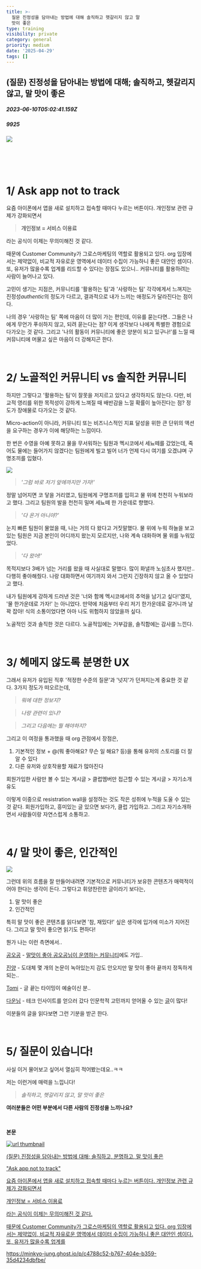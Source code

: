 ```yaml
---
title: >-
  질문 진정성을 담아내는 방법에 대해 솔직하고 헷갈리지 않고 말
  맛이 좋은
type: training
visibility: private
category: general
priority: medium
date: '2025-04-29'
tags: []
---
```

## (질문) 진정성을 담아내는 방법에 대해; 솔직하고, 헷갈리지 않고, 말 맛이 좋은
##### 2023-06-10T05:02:41.159Z
##### 9925

<p><img src="https://media.disquiet.io/images/makerlog/c058dc07cc4b3eb8f9730222c6629560b122000d3298c9b24a9e869522fc3a11"></p><h1><br></h1><h1>1/ Ask app not to track</h1><p>요즘 아이폰에서 앱을 새로 설치하고 접속할 때마다 누르는 버튼이다. 개인정보 관련 규제가 강화되면서</p><blockquote><strong>개인정보 = 서비스 이용료</strong></blockquote><p>라는 공식이 이제는 무의미해진 것 같다.</p><p>때문에 Customer Community가 그로스마케팅의 역할로 활용되고 있다. org 입장에서는 제약없이, 비교적 자유로운 영역에서 데이터 수집이 가능하니 좋은 대안인 셈이다. 또, 유저가 많을수록 업계를 리드할 수 있다는 장점도 있으니.. 커뮤니티를 활용하려는 사람이 늘어나고 있다.</p><p>고민이 생기는 지점은, 커뮤니티를 '활용하는 팀'과 '사랑하는 팀' 각각에게서 느껴지는 진정성<em>authentic</em>의 정도가 다르고, 결과적으로 내가 느끼는 애정도가 달라진다는 점이다.</p><p>나의 경우 '사랑하는 팀' 쪽에 마음이 더 많이 가는 편인데, 이유를 묻는다면.. 그들은 나에게 무언가 푸쉬하지 않고, 되려 묻는다는 점? 이게 생각보다 나에게 특별한 경험으로 다가오는 것 같다. 그리고 '나의 활동이 커뮤니티에 좋은 양분이 되고 있구나!'를 느낄 때 커뮤니티에 머물고 싶은 마음이 더 강해지곤 한다.</p><p><br></p><h1>2/ 노골적인 커뮤니티 vs 솔직한 커뮤니티</h1><p>하지만 그렇다고 '활용하는 팀'이 잘못을 저지르고 있다고 생각하지도 않는다. 다만, 비교적 영리를 위한 목적성이 강하게 느껴질 때 배반감을 느낄 확률이 높아진다는 점? 정도가 장애물로 다가오는 것 같다.</p><p>Micro-action이 아니라, 커뮤니티 또는 비즈니스적인 지표 달성을 위한 큰 단위의 액션을 요구하는 경우가 이에 해당하는 느낌이다.</p><p>한 번은 수영을 아예 못하고 물을 무서워하는 팀원과 멕시코에서 세뇨떼를 갔었는데, 죽어도 물에는 들어가지 않겠다는 팀원에게 빌고 빌어 너가 언제 다시 여기를 오겠냐며 구명조끼를 입혔다.</p><p><img src="https://media.disquiet.io/images/makerlog/e76bbd082386194a7ef0608a9a49aecdba88d5f5f4066900f49ea1d012fad956"></p><blockquote><em>'그럼 바로 저기 앞에까지만 가자!'</em></blockquote><p>정말 넘어지면 코 닿을 거리였고, 팀원에게 구명조끼를 입히고 물 위에 천천히 누워보라고 했다. 그리고 팀원의 발을 천천히 밀며 세뇨떼 한 가운데로 향했다.</p><blockquote><em>'다 온거 아니야?'</em></blockquote><p>눈치 빠른 팀원이 물었을 때, 나는 거의 다 왔다고 거짓말했다. 물 위에 누워 하늘을 보고 있는 팀원은 지금 본인이 어디까지 왔는지 모르지만, 나와 계속 대화하며 물 위를 누워있었다.</p><blockquote><em>'다 왔어!'</em></blockquote><p>목적지보다 3배가 넘는 거리를 왔을 때 사실대로 말했다. 많이 화낼까 노심초사 했지만.. 다행히 좋아해줬다. 나랑 대화하면서 여기까지 와서 그런지 긴장하지 않고 올 수 있었다고 했다.</p><p>내가 팀원에게 강하게 드러낸 것은 '너와 함께 멕시코에서의 추억을 남기고 싶다!'였지, '물 한가운데로 가자!' 는 아니었다. 만약에 처음부터 우리 저기 한가운데로 갈거니까 날 꽉 잡아! 식의 소통이었다면 아마 나도 위험하지 않았을까 싶다.</p><p>노골적인 것과 솔직한 것은 다르다. 노골적임에는 거부감을, 솔직함에는 감사를 느낀다.</p><p><br></p><h1>3/ 헤메지 않도록 분명한 UX</h1><p>그래서 유저가 유입된 직후 '적정한 수준의 질문'과 '넛지'가 던져지는게 중요한 것 같다.&nbsp;3가지 정도가 떠오르는데,</p><blockquote><em>뭐에 대한 정보지?</em></blockquote><blockquote><em>나랑 관련이 있나?</em></blockquote><blockquote><em>그리고 다음에는 뭘 해야하지?</em></blockquote><p>그리고 이 여정을 통과했을 때 org 관점에서 장점은,</p><ol><li>기본적인 정보 + @(뭐 좋아해요? 무슨 일 해요? 등)을 통해 유저의 스토리를 더 잘 알 수 있다</li><li>다른 유저와 상호작용할 재료가 많아진다</li></ol><p>회원가입한 사람만 볼 수 있는 게시글 &gt; 클럽멤버만 접근할 수 있는 게시글 &gt; 자기소개 유도</p><p>이렇게 이중으로 resistration wall을 설정하는 것도 작은 성취에 누적을 도울 수 있는 것 같다. 회원가입하고, 흥미있는 글 있으면 보다가, 클럽 가입하고. 그리고 자기소개하면서 사람들이랑 자연스럽게 소통하고.</p><p><br></p><h1>4/ 말 맛이 좋은, 인간적인</h1><p><img src="https://media.disquiet.io/images/makerlog/ec409e933d6b1bee5b2c52f35a8f624ec782836bafbb2d7086e651a3f3db03c9"></p><p>그런데 위의 흐름을 잘 만들어내려면 기본적으로 커뮤니티가 보유한 콘텐츠가 매력적이어야 한다는 생각이 든다. 그렇다고 휘양찬란한 글이라기 보다는,</p><ol><li>말 맛이 좋은</li><li>인간적인</li></ol><p>특히 말 맛이 좋은 콘텐츠를 읽다보면 '참, 재밌다!' 싶은 생각에 입가에 미소가 지어진다. 그리고 말 맛이 좋으면 읽기도 편하다!</p><p>뭔가 나는 이런 측면에서..</p><p><a href="https://insighter050.substack.com/" rel="noopener noreferrer" target="_blank">공오공</a>&nbsp;-&nbsp;<a href="https://disquiet.io/@insighter050/makerlog/8453" rel="noopener noreferrer" target="_blank">말맛이 좋아 공오공님이 운영하는 커뮤니티</a>에도 가입..</p><p><a href="https://expnews.substack.com/" rel="noopener noreferrer" target="_blank">진양</a>&nbsp;- 도대체 몇 개의 논문이 녹아있는지 감도 안오지만 말 맛이 좋아 끝까지 정독하게 되는..</p><p><a href="https://disquiet.io/@kojang79/makerlog/9386" rel="noopener noreferrer" target="_blank">Tomi</a>&nbsp;- 글 끝는 타이밍이 예술이신 분..</p><p><a href="https://disquiet.io/@daun" rel="noopener noreferrer" target="_blank">다운님</a>&nbsp;-&nbsp;테크 인사이트를 얻으러 갔다 인문학적 고민까지 얻어올 수 있는&nbsp;<a href="https://disquiet.io/@daun/makerlog/9921" rel="noopener noreferrer" target="_blank">글</a>이 많다!</p><p>이분들의 글을 읽다보면 그런 기분을 받곤 한다.</p><p><br></p><h1>5/ 질문이 있습니다!</h1><p>사실 이거 물어보고 싶어서 열심히 적어봤는데요..ㅋㅋ</p><p>저는 이런거에 매력을 느낍니다!</p><blockquote><em>솔직하고, 헷갈리지 않고, 말 맛이 좋은</em></blockquote><p><strong>여러분들은 어떤 부분에서 다른 사람의 진정성을 느끼나요?</strong></p><p><br></p><p><strong>본문</strong></p><div class="bookmark" contenteditable="false" data="{&quot;metadata&quot;:{&quot;title&quot;:&quot;(질문) 진정성을 담아내는 방법에 대해; 솔직하고, 분명하고, 말 맛이 좋은&quot;,&quot;description&quot;:&quot;\&quot;Ask app not to track\&quot;\n\n요즘 아이폰에서 앱을 새로 설치하고 접속할 때마다 누르는 버튼이다. 개인정보 관련 규제가 강화되면서\n\n개인정보 = 서비스 이용료\n\n라는 공식이 이제는 무의미해진 것 같다.\n\n때문에 Customer Community가 그로스마케팅의 역할로 활용되고 있다. org 입장에서는 제약없이, 비교적 자유로운 영역에서 데이터 수집이 가능하니 좋은 대안인 셈이다. 또, 유저가 많을수록 업계를&quot;,&quot;language&quot;:&quot;en&quot;,&quot;type&quot;:&quot;website&quot;,&quot;url&quot;:&quot;https://minkyo-jung.ghost.io/p/c4788c52-b767-404e-b359-35d4234dbfbe/&quot;,&quot;provider&quot;:&quot;정민교의 Learning Diary&quot;,&quot;published&quot;:&quot;2023-06-10T00:00:00.000Z&quot;,&quot;modified&quot;:&quot;2023-06-10T04:58:42.000Z&quot;,&quot;robots&quot;:[&quot;noindex&quot;,&quot;nofollow&quot;],&quot;twitter&quot;:&quot;@ghost&quot;,&quot;image&quot;:&quot;https://minkyo-jung.ghost.io/content/images/2023/06/ask-app-not-track.webp&quot;,&quot;icon&quot;:&quot;https://minkyo-jung.ghost.io/content/images/size/w256h256/2023/02/IMG_1128-1.png&quot;},&quot;imgUrl&quot;:&quot;https://minkyo-jung.ghost.io/content/images/2023/06/ask-app-not-track.webp&quot;,&quot;url&quot;:&quot;https://minkyo-jung.ghost.io/p/c4788c52-b767-404e-b359-35d4234dbfbe/&quot;}"><a href="https://minkyo-jung.ghost.io/p/c4788c52-b767-404e-b359-35d4234dbfbe/" target="_blank" rel="noreferrer" class="sc-jsFtja fYyaYb"><img src="https://minkyo-jung.ghost.io/content/images/2023/06/ask-app-not-track.webp" class="meta-image" alt="url thumbnail" referrerpolicy="no-referrer"><div class="meta-info"><p class="meta-title">(질문) 진정성을 담아내는 방법에 대해; 솔직하고, 분명하고, 말 맛이 좋은</p><p class="meta-description">"Ask app not to track"

요즘 아이폰에서 앱을 새로 설치하고 접속할 때마다 누르는 버튼이다. 개인정보 관련 규제가 강화되면서

개인정보 = 서비스 이용료

라는 공식이 이제는 무의미해진 것 같다.

때문에 Customer Community가 그로스마케팅의 역할로 활용되고 있다. org 입장에서는 제약없이, 비교적 자유로운 영역에서 데이터 수집이 가능하니 좋은 대안인 셈이다. 또, 유저가 많을수록 업계를</p><p class="meta-url">https://minkyo-jung.ghost.io/p/c4788c52-b767-404e-b359-35d4234dbfbe/</p></div></a></div><p><br></p>
